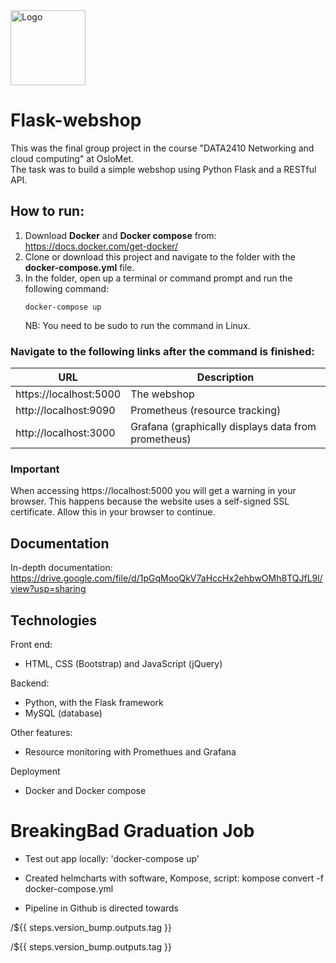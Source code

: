 <img src="https://drive.google.com/thumbnail?id=10MLLfi0yYpP0EZF3M7xVTN2Byc3pCZAm" alt="Logo" width="120"/>

# Flask-webshop

This was the final group project in the course "DATA2410 Networking and cloud computing" at OsloMet. <br />
The task was to build a simple webshop using Python Flask and a RESTful API. <br />

## How to run:
1. Download **Docker** and **Docker compose** from: https://docs.docker.com/get-docker/
2. Clone or download this project and navigate to the folder with the **docker-compose.yml** file. 
3. In the folder, open up a terminal or command prompt and run the following command:
   ```console
   docker-compose up
   ```
   NB: You need to be sudo to run the command in Linux. <br />
   
### Navigate to the following links after the command is finished:

URL | Description
------------ | -------------
https://localhost:5000 | The webshop
http://localhost:9090  | Prometheus (resource tracking)
http://localhost:3000  | Grafana (graphically displays data from prometheus)

### Important
When accessing https://localhost:5000 you will get a warning in your browser. This happens because the
website uses a self-signed SSL certificate. Allow this in your browser to continue.

## Documentation
In-depth documentation: https://drive.google.com/file/d/1pGqMooQkV7aHccHx2ehbwOMh8TQJfL9l/view?usp=sharing

## Technologies
Front end:
 - HTML, CSS (Bootstrap) and JavaScript (jQuery)
 
Backend:
 - Python, with the Flask framework
 - MySQL (database)
 
 Other features:
  - Resource monitoring with Promethues and Grafana
 
 Deployment
  - Docker and Docker compose

# BreakingBad Graduation Job

- Test out app locally: 'docker-compose up'

- Created helmcharts with software, Kompose, script: kompose convert -f docker-compose.yml

- Pipeline in Github is directed towards 


/${{ steps.version_bump.outputs.tag }}

/${{ steps.version_bump.outputs.tag }}